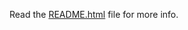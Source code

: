 Read the [README.html](https://antonioredondo.github.io/AntoniosCatsHome/angularJS/README.htm) file for more info.
